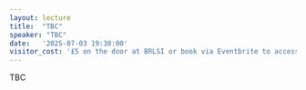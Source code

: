 ```yaml
---
layout: lecture
title:  "TBC"
speaker: "TBC"
date:   '2025-07-03 19:30:00'
visitor_cost: '£5 on the door at BRLSI or book via Eventbrite to access on Zoom'
---
```

TBC